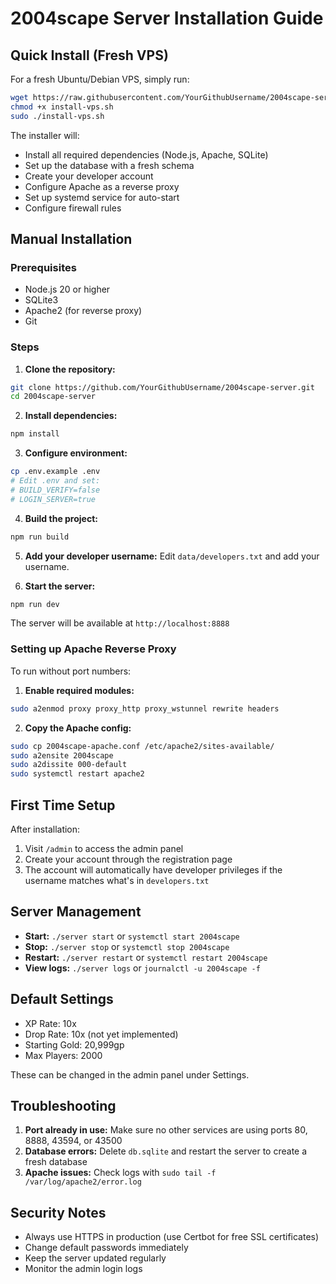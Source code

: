 # 2004scape Server Installation Guide

## Quick Install (Fresh VPS)

For a fresh Ubuntu/Debian VPS, simply run:

```bash
wget https://raw.githubusercontent.com/YourGithubUsername/2004scape-server/main/install-vps.sh
chmod +x install-vps.sh
sudo ./install-vps.sh
```

The installer will:
- Install all required dependencies (Node.js, Apache, SQLite)
- Set up the database with a fresh schema
- Create your developer account
- Configure Apache as a reverse proxy
- Set up systemd service for auto-start
- Configure firewall rules

## Manual Installation

### Prerequisites

- Node.js 20 or higher
- SQLite3
- Apache2 (for reverse proxy)
- Git

### Steps

1. **Clone the repository:**
```bash
git clone https://github.com/YourGithubUsername/2004scape-server.git
cd 2004scape-server
```

2. **Install dependencies:**
```bash
npm install
```

3. **Configure environment:**
```bash
cp .env.example .env
# Edit .env and set:
# BUILD_VERIFY=false
# LOGIN_SERVER=true
```

4. **Build the project:**
```bash
npm run build
```

5. **Add your developer username:**
Edit `data/developers.txt` and add your username.

6. **Start the server:**
```bash
npm run dev
```

The server will be available at `http://localhost:8888`

### Setting up Apache Reverse Proxy

To run without port numbers:

1. **Enable required modules:**
```bash
sudo a2enmod proxy proxy_http proxy_wstunnel rewrite headers
```

2. **Copy the Apache config:**
```bash
sudo cp 2004scape-apache.conf /etc/apache2/sites-available/
sudo a2ensite 2004scape
sudo a2dissite 000-default
sudo systemctl restart apache2
```

## First Time Setup

After installation:

1. Visit `/admin` to access the admin panel
2. Create your account through the registration page
3. The account will automatically have developer privileges if the username matches what's in `developers.txt`

## Server Management

- **Start:** `./server start` or `systemctl start 2004scape`
- **Stop:** `./server stop` or `systemctl stop 2004scape`
- **Restart:** `./server restart` or `systemctl restart 2004scape`
- **View logs:** `./server logs` or `journalctl -u 2004scape -f`

## Default Settings

- XP Rate: 10x
- Drop Rate: 10x (not yet implemented)
- Starting Gold: 20,999gp
- Max Players: 2000

These can be changed in the admin panel under Settings.

## Troubleshooting

1. **Port already in use:** Make sure no other services are using ports 80, 8888, 43594, or 43500
2. **Database errors:** Delete `db.sqlite` and restart the server to create a fresh database
3. **Apache issues:** Check logs with `sudo tail -f /var/log/apache2/error.log`

## Security Notes

- Always use HTTPS in production (use Certbot for free SSL certificates)
- Change default passwords immediately
- Keep the server updated regularly
- Monitor the admin login logs